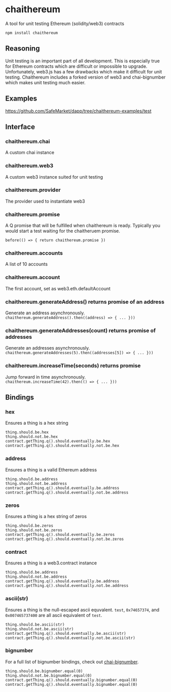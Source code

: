 # chaithereum
A tool for unit testing Ethereum (solidity/web3) contracts

`npm install chaithereum`

## Reasoning
Unit testing is an important part of all development. This is especially true for Ethereum contracts which are difficult or impossible to upgrade. Unfortunately, web3.js has a few drawbacks which make it difficult for unit testing. Chaithereum includes a forked version of web3 and chai-bignumber which makes unit testing much easier.

<!-- ####Q
Chaithereum uses a branch of web3 with Q promises. Instead of calling web3 with a callback, simply add a `q` to the end. For example, instead of `web3.eth.getBalance(function(){ ... })`, you would use `web3.eth.getBalance.q().then(function(){ ... })`. For contract functions, you can use `contract.func.q().then(function(){ ... })`

####BigNumber
Web3 uses a forked version of BigNumber.js. We use this forked version of BigNumber so that you can correctly test web3 BigNumber instances.
 -->
## Examples
https://github.com/SafeMarket/dapp/tree/chaithereum-examples/test

## Interface

### chaithereum.chai
A custom chai instance

### chaithereum.web3
A custom web3 instance suited for unit testing

### chaithereum.provider
The provider used to instantiate web3

### chaithereum.promise
A Q promise that will be fulfilled when chaithereum is ready. Typically you would start a test waiting for the chaitheruem promise.

    before(() => { return chaithereum.promise })

### chaithereum.accounts
A list of 10 accounts

### chaithereum.account
The first account, set as web3.eth.defaultAccount

### chaithereum.generateAddress() returns promise of an address
Generate an address asynchronously. `chaithereum.generateAddress().then((address) => { ... }))`

### chaithereum.generateAddresses(count) returns promise of addresses
Generate an addresses asynchronously. `chaithereum.generateAddresses(5).then((addresses[5]) => { ... }))`

### chaithereum.increaseTime(seconds) returns promise
Jump forward in time asynchronously. `chaithereum.increaseTime(42).then(() => { ... }))`

## Bindings

### hex
Ensures a thing is a hex string

    thing.should.be.hex
    thing.should.not.be.hex
    contract.getThing.q().should.eventually.be.hex
    contract.getThing.q().should.eventually.not.be.hex

### address
Ensures a thing is a valid Ethereum address

    thing.should.be.address
    thing.should.not.be.address
    contract.getThing.q().should.eventually.be.address
    contract.getThing.q().should.eventually.not.be.address

### zeros
Ensures a thing is a hex string of zeros

    thing.should.be.zeros
    thing.should.not.be.zeros
    contract.getThing.q().should.eventually.be.zeros
    contract.getThing.q().should.eventually.not.be.zeros

### contract
Ensures a thing is a web3.contract instance

    thing.should.be.address
    thing.should.not.be.address
    contract.getThing.q().should.eventually.be.address
    contract.getThing.q().should.eventually.not.be.address

### ascii(str)
Ensures a thing is the null-escaped ascii equvalent. `test`, `0x74657374`, and `0x007465737400` are all ascii equivalent of `test`.

    thing.should.be.ascii(str)
    thing.should.not.be.ascii(str)
    contract.getThing.q().should.eventually.be.ascii(str)
    contract.getThing.q().should.eventually.not.be.ascii(str)

### bignumber
For a full list of bignumber bindings, check out [chai-bignumber](https://github.com/safemarket/chai-bignumber/tree/custom-bignumber).

	thing.should.be.bignumber.equal(0)
    thing.should.not.be.bignumber.equal(0)
    contract.getThing.q().should.eventually.bignumber.equal(0)
    contract.getThing.q().should.eventually.bignumber.equal(0)
